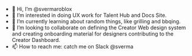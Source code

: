 - 👋 Hi, I’m @svermaroblox
- 👀 I’m interested in doing UX work for Talent Hub and Docs Site.
- 🌱 I’m currently learning about random things, like grilling and bbqing.
- 💞️ I’m looking to collaborate on defining the Creator Web design system and creating onboarding material for designers contributing to the Creator Dashboard.
- 📫 How to reach me: catch me on Slack @sverma

<!---
svermaroblox/svermaroblox is a ✨ special ✨ repository because its `README.md` (this file) appears on your GitHub profile.
You can click the Preview link to take a look at your changes.
--->
